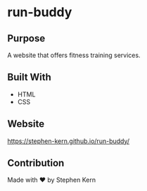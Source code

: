 # run-buddy

## Purpose
A website that offers fitness training services.

## Built With
* HTML
* CSS

## Website
https://stephen-kern.github.io/run-buddy/

## Contribution
Made with ❤️ by Stephen Kern
